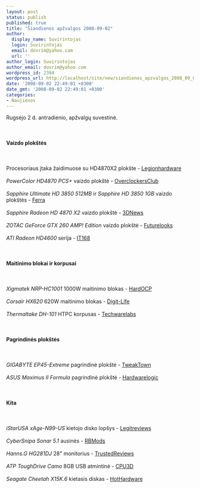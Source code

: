 ```yaml
---
layout: post
status: publish
published: true
title: "Šiandienos apžvalgos 2008-09-02"
author:
  display_name: Suvirintojas
  login: Suvirintojas
  email: dovrim@yahoo.com
  url: ''
author_login: Suvirintojas
author_email: dovrim@yahoo.com
wordpress_id: 2394
wordpress_url: http://localhost/site/new/siandienos_apzvalgos_2008_09_02/
date: '2008-09-02 22:49:01 +0300'
date_gmt: '2008-09-02 22:49:01 +0300'
categories:
- Naujienos
---
```

<p>Rugsėjo 2 d. antradienio, apžvalgų suvestinė.<br />
<br><br />
<br><b>Vaizdo plokštės</b><br />
<br><br />
<br>Procesoriaus įtaka žaidimuose su HD4870X2 plokšte - <a class="ns" href="http://www.legionhardware.com/document.php?id=770">Legionhardware</a><br />
<br><i>PowerColor HD4870 PCS+</i> vaizdo plokštė - <a class="ns" href="http://www.overclockersclub.com/reviews/powercolor_4870pcs/">OverclockersClub</a><br />
<br><i>Sapphire Ultimate HD 3850 512MB</i> ir <i>Sapphire HD 3850 1GB</i> vaizdo plokštės - <a class="ns" href="http://www.ferra.ru/online/video/80976/">Ferra</a><br />
<br><i>Sapphire Radeon HD 4870 X2</i> vaizdo plokštė - <a class="ns" href="http://www.3dnews.ru/video/sapphire_hd4870x2/">3DNews</a><br />
<br><i>ZOTAC GeForce GTX 260 AMP! Edition</i> vaizdo plokštė - <a class="ns" href="http://www.futurelooks.com/zotac-geforce-gtx-260-amp-edition-video-card-review/">Futurelooks</a><br />
<br><i>ATI Radeon HD4600</i> serija - <a class="ns" href="http://www.google.com/translate?u=http%3A%2F%2Fpublish.it168.com%2F2008%2F0901%2F20080901043801.shtml&amp;hl=en&amp;ie=UTF-8&amp;sl=zh-CN&amp;tl=en">IT168</a><br />
<br><br />
<br><b>Maitinimo blokai ir korpusai</b><br />
<br><br />
<br><i>Xigmatek NRP-HC1001</i> 1000W maitinimo blokas - <a class="ns" href="http://enthusiast.hardocp.com/article.html?art=MTU0MiwxLCxoZW50aHVzaWFzdA==">HardOCP</a><br />
<br><i>Corsair HX620</i> 620W maitinimo blokas - <a class="ns" href="http://www.digit-life.com/articles3/psu/corsair_620-p1.html">Digit-Life</a><br />
<br><i>Thermaltake DH-101</i> HTPC korpusas - <a class="ns" href="http://www.techwarelabs.com/reviews/cases/thermaltake_dh101_htpc/">Techwarelabs</a><br />
<br><br />
<br><b>Pagrindinės plokštės</b><br />
<br><br />
<br><i>GIGABYTE EP45-Extreme</i> pagrindinė plokštė - <a class="ns" href="http://www.tweaktown.com/reviews/1580/gigabyte_ep45_extreme_motherboard/index.html">TweakTown</a><br />
<br><i>ASUS Maximus II Formula</i> pagrindinė plokštė - <a class="ns" href="http://hardwarelogic.com/news/132/ARTICLE/4360/2008-09-02.html">Hardwarelogic</a><br />
<br><br />
<br><b>Kita</b><br />
<br><br />
<br><i>iStarUSA xAge-N99-US</i> kietojo disko lopšys - <a class="ns" href="http://www.legitreviews.com/article/778/1/">Legitreviews</a><br />
<br><i>CyberSnipa Sonar 5.1</i> ausinės - <a class="ns" href="http://www.rbmods.com/Articles/Cybersnipa/Sonar/1.php">RBMods</a><br />
<br><i>Hanns.G HG281DJ</i> 28&quot; monitorius - <a class="ns" href="http://www.trustedreviews.com/displays/review/2008/09/02/Hanns-G-HG281DJ-28in-LCD-Monitor/p1">TrustedReviews</a><br />
<br><i>ATP ToughDrive Camo</i> 8GB USB atmintinė - <a class="ns" href="http://www.cpu3d.com/content/view/5774/51/">CPU3D</a><br />
<br><i>Seagate Cheetah X15K.6</i> kietasis diskas - <a class="ns" href="http://www.hothardware.com/Articles/Seagate-Cheetah-X156-Hard-Drive/">HotHardware</a><br />
<br><br />
<br><br />
<br></p>
